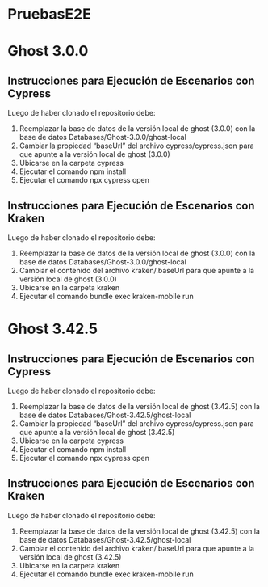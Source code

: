 # PruebasE2E

# Ghost 3.0.0
## Instrucciones para Ejecución de Escenarios con Cypress

Luego de haber clonado el repositorio debe:
1. Reemplazar la base de datos de la versión local de ghost (3.0.0) con
    la base de datos Databases/Ghost-3.0.0/ghost-local    
2. Cambiar la propiedad “baseUrl” del archivo cypress/cypress.json para
        que apunte a la versión local de ghost (3.0.0)
3. Ubicarse en la carpeta cypress
4. Ejecutar el comando npm install
5. Ejecutar el comando npx cypress open

## Instrucciones para Ejecución de Escenarios con Kraken

Luego de haber clonado el repositorio debe:
1.	Reemplazar la base de datos de la versión local de ghost (3.0.0) con la base de datos Databases/Ghost-3.0.0/ghost-local 
2.	Cambiar el contenido del archivo kraken/.baseUrl para que apunte a la versión local de ghost (3.0.0)
3.	Ubicarse en la carpeta kraken
4.	Ejecutar el comando bundle exec kraken-mobile run

# Ghost 3.42.5
## Instrucciones para Ejecución de Escenarios con Cypress
Luego de haber clonado el repositorio debe:
1.	Reemplazar la base de datos de la versión local de ghost (3.42.5) con la base de datos Databases/Ghost-3.42.5/ghost-local 
2.	Cambiar la propiedad “baseUrl” del archivo cypress/cypress.json para que apunte a la versión local de ghost (3.42.5)
3.	Ubicarse en la carpeta cypress
4.	Ejecutar el comando npm install
5.	Ejecutar el comando npx cypress open

## Instrucciones para Ejecución de Escenarios con Kraken
Luego de haber clonado el repositorio debe:
1.	Reemplazar la base de datos de la versión local de ghost (3.42.5) con la base de datos Databases/Ghost-3.42.5/ghost-local 
2.	Cambiar el contenido del archivo kraken/.baseUrl para que apunte a la versión local de ghost (3.42.5)
3.	Ubicarse en la carpeta kraken
4.	Ejecutar el comando bundle exec kraken-mobile run